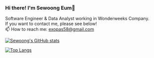 ### Hi there! I'm Sewoong Eum👋

Software Engineer & Data Analyst working in Wonderweeks Company.<br>
If you want to contact me, please see below! <br>
📫 How to reach me: exopas58@gmail.com

[![Sewoong's GitHub stats](https://github-readme-stats.vercel.app/api?username=exopas95&show_icons=true&theme=radical)](https://github.com/anuraghazra/github-readme-stats)


[![Top Langs](https://github-readme-stats.vercel.app/api/top-langs/?username=exopas95&layout=compact)](https://github.com/anuraghazra/github-readme-stats)
<!--
**exopas95/exopas95** is a ✨ _special_ ✨ repository because its `README.md` (this file) appears on your GitHub profile.

Here are some ideas to get you started:

- 🔭 I’m currently working on ...
- 🌱 I’m currently learning ...
- 👯 I’m looking to collaborate on ...
- 🤔 I’m looking for help with ...
- 💬 Ask me about ...
- 📫 How to reach me: ...
- 😄 Pronouns: ...
- ⚡ Fun fact: ...
-->
